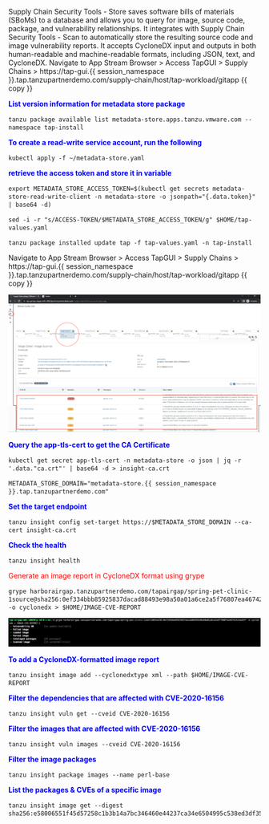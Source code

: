 Supply Chain Security Tools - Store saves software bills of materials (SBoMs) to a database and allows you to query for image, source code, package, and vulnerability relationships. It integrates with Supply Chain Security Tools - Scan to automatically store the resulting source code and image vulnerability reports. It accepts CycloneDX input and outputs in both human-readable and machine-readable formats, including JSON, text, and CycloneDX.
Navigate to App Stream Browser > Access TapGUI > Supply Chains > https://tap-gui.{{ session_namespace }}.tap.tanzupartnerdemo.com/supply-chain/host/tap-workload/gitapp {{ copy }}

<p style="color:blue"><strong> List version information for metadata store package  </strong></p>

```execute
tanzu package available list metadata-store.apps.tanzu.vmware.com --namespace tap-install
```

<p style="color:blue"><strong> To create a read-write service account, run the following </strong></p>

```execute
kubectl apply -f ~/metadata-store.yaml
```

<p style="color:blue"><strong> retrieve the access token and store it in variable</strong></p>

```execute
export METADATA_STORE_ACCESS_TOKEN=$(kubectl get secrets metadata-store-read-write-client -n metadata-store -o jsonpath="{.data.token}" | base64 -d)
```

```execute
sed -i -r "s/ACCESS-TOKEN/$METADATA_STORE_ACCESS_TOKEN/g" $HOME/tap-values.yaml
```

```execute
tanzu package installed update tap -f tap-values.yaml -n tap-install
```

Navigate to App Stream Browser > Access TapGUI > Supply Chains > https://tap-gui.{{ session_namespace }}.tap.tanzupartnerdemo.com/supply-chain/host/tap-workload/gitapp {{ copy }}

![Local host](images/sbom-10.png)

<p style="color:blue"><strong> Query the app-tls-cert to get the CA Certificate </strong></p>

```execute
kubectl get secret app-tls-cert -n metadata-store -o json | jq -r '.data."ca.crt"' | base64 -d > insight-ca.crt
```

```execute
METADATA_STORE_DOMAIN="metadata-store.{{ session_namespace }}.tap.tanzupartnerdemo.com"
```

<p style="color:blue"><strong> Set the target endpoint </strong></p>

```execute
tanzu insight config set-target https://$METADATA_STORE_DOMAIN --ca-cert insight-ca.crt
```

<p style="color:blue"><strong> Check the health </strong></p>

```execute
tanzu insight health
```

<p style="color:red"> Generate an image report in CycloneDX format using grype </p>


```execute
grype harborairgap.tanzupartnerdemo.com/tapairgap/spring-pet-clinic-1source@sha256:0ef334bbb85925837dacad88493e98a50a01a6ce2a5f76807ea467424c4ea5ff -o cyclonedx > $HOME/IMAGE-CVE-REPORT
```

![Local host](images/grype-11.png)

<p style="color:blue"><strong> To add a CycloneDX-formatted image report </strong></p>

```execute
tanzu insight image add --cyclonedxtype xml --path $HOME/IMAGE-CVE-REPORT
```

<p style="color:blue"><strong> Filter the dependencies that are affected with CVE-2020-16156 </strong></p>

```execute
tanzu insight vuln get --cveid CVE-2020-16156
```

<p style="color:blue"><strong> Filter the images that are affected with CVE-2020-16156 </strong></p>

```execute
tanzu insight vuln images --cveid CVE-2020-16156
```

<p style="color:blue"><strong> Filter the image packages </strong></p>

```execute
tanzu insight package images --name perl-base
```

<p style="color:blue"><strong> List the packages & CVEs of a specific image </strong></p>

```execute
tanzu insight image get --digest sha256:e58006551f45d57258c1b3b14a7bc346460e44237ca34e6504995c538ed3df35
```

